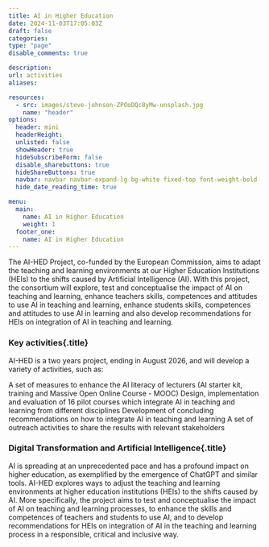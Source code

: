 ```yaml
---
title: AI in Higher Education
date: 2024-11-03T17:05:03Z
draft: false
categories: 
type: "page"
disable_comments: true

description:
url: activities
aliases:

resources:
  - src: images/steve-johnson-ZPOoDQc8yMw-unsplash.jpg
    name: "header"
options:
  header: mini
  headerHeight:
  unlisted: false
  showHeader: true
  hideSubscribeForm: false
  disable_sharebuttons: true
  hideShareButtons: true
  navbar: navbar navbar-expand-lg bg-white fixed-top font-weight-bold
  hide_date_reading_time: true

menu:
  main:
    name: AI in Higher Education
    weight: 1
  footer_one:
    name: AI in Higher Education
---
```

The AI-HED Project, co-funded by the European Commission, aims to adapt the teaching and learning environments at our Higher Education Institutions (HEIs) to the shifts caused by Artificial Intelligence (AI). With this project, the consortium will explore, test and conceptualise the impact of AI on teaching and learning, enhance teachers skills, competences and attitudes to use AI in teaching and learning, enhance students skills, competences and attitudes to use AI in learning and also develop recommendations for HEIs on integration of AI in teaching and learning.

### Key activities{.title}
AI-HED is a two years project, ending in August 2026, and will develop a variety of activities, such as:

A set of measures to enhance the AI literacy of lecturers (AI starter kit, training and Massive Open Online Course - MOOC)
Design, implementation and evaluation of 16 pilot courses which integrate AI in teaching and learning from different disciplines
Development of concluding recommendations on how to integrate AI in teaching and learning
A set of outreach activities to share the results with relevant stakeholders

### Digital Transformation and Artificial Intelligence{.title}
AI is spreading at an unprecedented pace and has a profound impact on higher education, as exemplified by the emergence of ChatGPT and similar tools. AI-HED explores ways to adjust the teaching and learning environments at higher education institutions (HEIs) to the shifts caused by AI. More specifically, the project aims to test and conceptualise the impact of AI on teaching and learning processes, to enhance the skills and competences of teachers and students to use AI, and to develop recommendations for HEIs on integration of AI in the teaching and learning process in a responsible, critical and inclusive way.